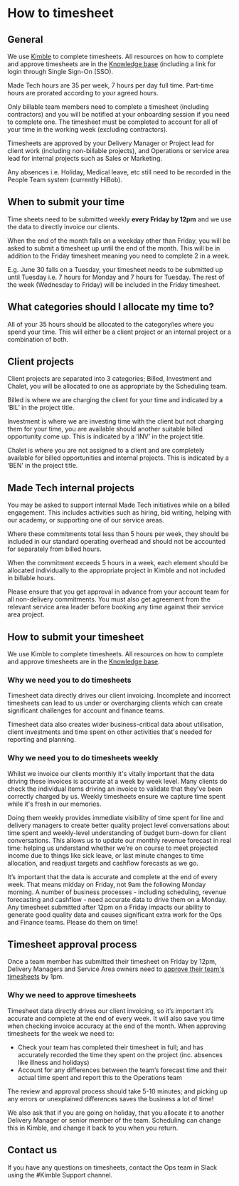 # How to timesheet

## General

We use [Kimble](https://www.kimbleapps.com/) to complete timesheets. All resources on how to complete and approve timesheets are in the [Knowledge base](https://sites.google.com/madetech.com/signpost/home/kimble-resources?authuser=0) (including a link for login through Single Sign-On (SSO). 

Made Tech hours are 35 per week, 7 hours per day full time. Part-time hours are prorated according to your agreed hours.

Only billable team members need to complete a timesheet (including contractors) and you will be notified at your onboarding session if you need to complete one. The timesheet must be completed to account for all of your time in the working week (excluding contractors).

Timesheets are approved by your Delivery Manager or Project lead for client work (including non-billable projects), and Operations or service area lead for internal projects such as Sales or Marketing.

Any absences i.e. Holiday, Medical leave, etc still need to be recorded in the People Team system (currently HiBob).

## When to submit your time

Time sheets need to be submitted weekly **every Friday by 12pm** and we use the data to directly invoice our clients.

When the end of the month falls on a weekday other than Friday, you will be asked to submit a timesheet up until the end of the month. This will be in addition to the Friday timesheet meaning you need to complete 2 in a week.

E.g. June 30 falls on a Tuesday, your timesheet needs to be submitted up until Tuesday i.e. 7 hours for Monday and 7 hours for Tuesday. The rest of the week (Wednesday to Friday) will be included in the Friday timesheet.

## What categories should I allocate my time to?

All of your 35 hours should be allocated to the category/ies where you spend your time. This will either be a client project or an internal project or a combination of both.

## Client projects

Client projects are separated into 3 categories; Billed, Investment and Chalet, you will be allocated to one as appropriate by the Scheduling team.

Billed is where we are charging the client for your time and indicated by a ‘BIL’ in the project title.

Investment is where we are investing time with the client but not charging them for your time, you are available should another suitable billed opportunity come up. This is indicated by a ‘INV’ in the project title.

Chalet is where you are not assigned to a client and are completely available for billed opportunities and internal projects. This is indicated by a ‘BEN’ in the project title.

## Made Tech internal projects

You may be asked to support internal Made Tech initiatives while on a billed engagement. This includes activities such as hiring, bid writing, helping with our academy, or supporting one of our service areas.

Where these commitments total less than 5 hours per week, they should be included in our standard operating overhead and should not be accounted for separately from billed hours.

When the commitment exceeds 5 hours in a week, each element should be allocated individually to the appropriate project in Kimble and not included in billable hours.

Please ensure that you get approval in advance from your account team for all non-delivery commitments. You must also get agreement from the relevant service area leader before booking any time against their service area project.

## How to submit your timesheet

We use Kimble to complete timesheets. All resources on how to complete and approve timesheets are in the [Knowledge base](https://sites.google.com/madetech.com/signpost/home/kimble-resources?authuser=0).

### Why we need you to do timesheets

Timesheet data directly drives our client invoicing. Incomplete and incorrect timesheets can lead to us under or overcharging clients which can create significant challenges for account and finance teams.

Timesheet data also creates wider business-critical data about utilisation, client investments and time spent on other activities that's needed for reporting and planning.

### Why we need you to do timesheets weekly
Whilst we invoice our clients monthly it's vitally important that the data driving these invoices is accurate at a week by week level. Many clients do check the individual items driving an invoice to validate that they've been correctly charged by us. Weekly timesheets ensure we capture time spent while it's fresh in our memories.

Doing them weekly provides immediate visibility of time spent for line and delivery managers to create better quality project level conversations about time spent and weekly-level understanding of budget burn-down for client conversations. This allows us to update our monthly revenue forecast in real time: helping us understand whether we're on course to meet projected income due to things like sick leave, or last minute changes to time allocation, and readjust targets and cashflow forecasts as we go.

It’s important that the data is accurate and complete at the end of every week. That means midday on Friday, not 9am the following Monday morning. A number of business processes - including scheduling, revenue forecasting and cashflow - need accurate data to drive them on a Monday. Any timesheet submitted after 12pm on a Friday impacts our ability to generate good quality data and causes significant extra work for the Ops and Finance teams. Please do them on time!

## Timesheet approval process

Once a team member has submitted their timesheet on Friday by 12pm, Delivery Managers and Service Area owners need to [approve their team's timesheets](https://trello.com/c/k12r2uja/40-approving-timesheets) by 1pm.

### Why we need to approve timesheets

Timesheet data directly drives our client invoicing, so it’s important it’s accurate and complete at the end of every week. It will also save you time when checking invoice accuracy at the end of the month. When approving timesheets for the week we need to:
* Check your team has completed their timesheet in full; and has accurately recorded the time they spent on the project (inc. absences like illness and holidays)
* Account for any differences between the team’s forecast time and their actual time spent and report this to the Operations team

The review and approval process should take 5-10 minutes; and picking up any errors or unexplained differences saves the business a lot of time!

We also ask that if you are going on holiday, that you allocate it to another Delivery Manager or senior member of the team. Scheduling can change this in Kimble, and change it back to you when you return. 

## Contact us

If you have any questions on timesheets, contact the Ops team in Slack using the #Kimble Support channel.
